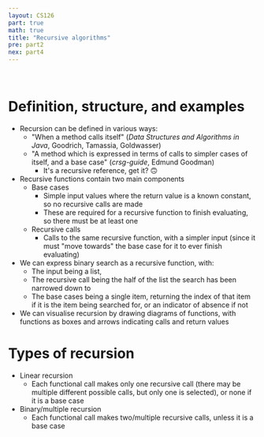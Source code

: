 ```yaml
---
layout: CS126
part: true
math: true
title: "Recursive algorithms"
pre: part2
nex: part4
---
```


<br/>



# Definition, structure, and examples

- Recursion can be defined in various ways:
  - "When a method calls itself" (*Data Structures and Algorithms in Java*, Goodrich, Tamassia, Goldwasser)
  - "A method which is expressed in terms of calls to simpler cases of itself, and a base case" (*crsg-guide*, Edmund Goodman)
    - It's a recursive reference, get it? :upside_down_face: 
- Recursive functions contain two main components
  - Base cases
    - Simple input values where the return value is a known constant, so no recursive calls are made
    - These are required for a recursive function to finish evaluating, so there must be at least one
  - Recursive calls
    - Calls to the same recursive function, with a simpler input (since it must "move towards" the base case for it to ever finish evaluating)
- We can express binary search as a recursive function, with:
  - The input being a list,
  - The recursive call being the half of the list the search has been narrowed down to
  - The base cases being a single item, returning the index of that item if it is the item being searched for, or an indicator of absence if not
- We can visualise recursion by drawing diagrams of functions, with functions as boxes and arrows indicating calls and return values



# Types of recursion

- Linear recursion
  - Each functional call makes only one recursive call (there may be multiple different possible calls, but only one is selected), or none if it is a base case
- Binary/multiple recursion
  - Each functional call makes two/multiple recursive calls, unless it is a base case
